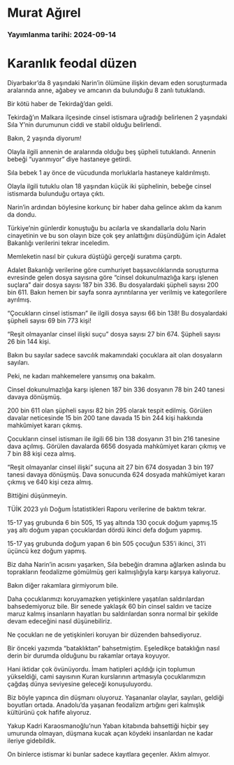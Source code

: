 # Murat Ağırel

### Yayımlanma tarihi: 2024-09-14

# Karanlık feodal düzen

Diyarbakır’da 8 yaşındaki Narin’in ölümüne ilişkin devam eden soruşturmada aralarında anne, ağabey ve amcanın da bulunduğu 8 zanlı tutuklandı.

Bir kötü haber de Tekirdağ’dan geldi.

Tekirdağ’ın Malkara ilçesinde cinsel istismara uğradığı belirlenen 2 yaşındaki Sıla Y’nin durumunun ciddi ve stabil olduğu belirlendi.

Bakın, 2 yaşında diyorum!

Olayla ilgili annenin de aralarında olduğu beş şüpheli tutuklandı. Annenin bebeği “uyanmıyor” diye hastaneye getirdi.

Sıla bebek 1 ay önce de vücudunda morluklarla hastaneye kaldırılmıştı.

Olayla ilgili tutuklu olan 18 yaşından küçük iki şüphelinin, bebeğe cinsel istismarda bulunduğu ortaya çıktı.

Narin’in ardından böylesine korkunç bir haber daha gelince aklım da kanım da dondu.

Türkiye’nin günlerdir konuştuğu bu acılarla ve skandallarla dolu Narin cinayetinin ve bu son olayın bize çok şey anlattığını düşündüğüm için Adalet Bakanlığı verilerini tekrar inceledim.

Memleketin nasıl bir çukura düştüğü gerçeği suratıma çarptı.

Adalet Bakanlığı verilerine göre cumhuriyet başsavcılıklarında soruşturma evresinde gelen dosya sayısına göre “cinsel dokunulmazlığa karşı işlenen suçlara” dair dosya sayısı 187 bin 336. Bu dosyalardaki şüpheli sayısı 200 bin 611. Bakın hemen bir sayfa sonra ayrıntılarına yer verilmiş ve kategorilere ayrılmış.

“Çocukların cinsel istismarı” ile ilgili dosya sayısı 66 bin 138! Bu dosyalardaki şüpheli sayısı 69 bin 773 kişi!

“Reşit olmayanlar cinsel ilişki suçu” dosya sayısı 27 bin 674. Şüpheli sayısı 26 bin 144 kişi.

Bakın bu sayılar sadece savcılık makamındaki çocuklara ait olan dosyaların sayıları.

Peki, ne kadarı mahkemelere yansımış ona bakalım.

Cinsel dokunulmazlığa karşı işlenen 187 bin 336 dosyanın 78 bin 240 tanesi davaya dönüşmüş.

200 bin 611 olan şüpheli sayısı 82 bin 295 olarak tespit edilmiş. Görülen davalar neticesinde 15 bin 200 tane davada 15 bin 244 kişi hakkında mahkûmiyet kararı çıkmış.

Çocukların cinsel istismarı ile ilgili 66 bin 138 dosyanın 31 bin 216 tanesine dava açılmış. Görülen davalarda 6656 dosyada mahkûmiyet kararı çıkmış ve 7 bin 88 kişi ceza almış.

“Reşit olmayanlar cinsel ilişki” suçuna ait 27 bin 674 dosyadan 3 bin 197 tanesi davaya dönüşmüş. Dava sonucunda 624 dosyada mahkûmiyet kararı çıkmış ve 640 kişi ceza almış.

Bittiğini düşünmeyin.

TÜİK 2023 yılı Doğum İstatistikleri Raporu verilerine de baktım tekrar.

15-17 yaş grubunda 6 bin 505, 15 yaş altında 130 çocuk doğum yapmış.15 yaş altı doğum yapan çocuklardan dördü ikinci defa doğum yapmış.

15-17 yaş grubunda doğum yapan 6 bin 505 çocuğun 535’i ikinci, 31’i üçüncü kez doğum yapmış.

Biz daha Narin’in acısını yaşarken, Sıla bebeğin dramına ağlarken aslında bu toprakların feodalizme gömülmüş geri kalmışlığıyla karşı karşıya kalıyoruz.

Bakın diğer rakamlara girmiyorum bile.

Daha çocuklarımızı koruyamazken yetişkinlere yaşatılan saldırılardan bahsedemiyoruz bile. Bir senede yaklaşık 60 bin cinsel saldırı ve tacize maruz kalmış insanların hayatları bu saldırılardan sonra normal bir şekilde devam edeceğini nasıl düşünebiliriz.

Ne çocukları ne de yetişkinleri koruyan bir düzenden bahsediyoruz.

Bir önceki yazımda “bataklıktan” bahsetmiştim. Eşeledikçe bataklığın nasıl derin bir durumda olduğunu bu rakamlar ortaya koyuyor.

Hani iktidar çok övünüyordu. İmam hatipleri açıldığı için toplumun yükseldiği, cami sayısının Kuran kurslarının artmasıyla çocuklarımızın çağdaş dünya seviyesine geleceği konuşuluyordu.

Biz böyle yapınca din düşmanı oluyoruz. Yaşananlar olaylar, sayıları, geldiği boyutları ortada. Anadolu’da yaşanan feodalizm artığını geri kalmışlık kültürünü çok hafife alıyoruz.

Yakup Kadri Karaosmanoğlu’nun Yaban kitabında bahsettiği hiçbir şey umurunda olmayan, düşmana kucak açan köydeki insanlardan ne kadar ileriye gidebildik.

On binlerce istismar ki bunlar sadece kayıtlara geçenler. Aklım almıyor.

